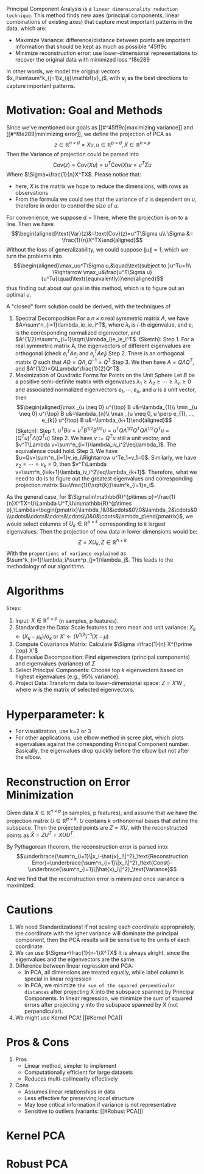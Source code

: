 
Principal Component Analysis is a `linear dimensionality reduction technique`. This method finds new axes (principal components, linear combinations of existing axes) that capture most important patterns in the data, which are:
- Maximize Variance: difference/distance between points are important information that should be kept as much as possible ^45ff9c
- Minimize reconstruction error: use lower-dimensional representations to recover the original data with minimized loss ^f8e289

In other words, we model the original vectors $x_i\sim\sum^k_{j=1}z_{ij}\mathbf{v}_j$, with $\mathbf{v}_j$ as the best directions to capture important patterns.

# Motivation: Goal and Methods

Since we've mentioned our goals as [[#^45ff9c|maximizing variance]] and [[#^f8e289|minimizing error]], we define the projection of PCA as$$z\in \mathbb{R}^{n\times d}=Xu,u\in\mathbb{R}^{p\times d},X\in\mathbb{R}^{n\times p}$$Then the Variance of projection could be parsed into$$\text{Cov}(z)=\text{Cov}(Xu)=u^T\text{Cov}(X)u=u^T\Sigma u$$Where $\Sigma=\frac{1}{n}X^TX$. Please notice that:
- here, $X$ is the matrix we hope to reduce the dimensions, with rows as observations
- From the formula we could see that the variance of $z$ is dependent on $u$, therefore in order to control the size of $u$.

For convenience, we suppose $d=1$ here, where the projection is on to a line. Then we have
$$\begin{aligned}\text{Var}(z)&=\text{Cov}(z)=u^T\Sigma u\\
\Sigma &= \frac{1}{n}X^TX\end{aligned}$$Without the loss of generalizability, we could suppose $\|u\|=1$, which we turn the problems into$$\begin{aligned}\max_uu^T\Sigma u,&\quad\text{subject to }u^Tu=1\\
\Rightarrow \max_u&\frac{u^T\Sigma u}{u^Tu}\quad\text{(equivalently)}\end{aligned}$$thus finding out about our goal in this method, which is to figure out an optimal $u$.

A "closed" form solution could be derived, with the techniques of
1. Spectral Decomposition
	For a $n\times n$ real symmetric matrix $A$, we have $A=\sum^n_{i=1}\lambda_ie_ie_i^T$, where $\lambda_i$ is $i$-th eigenvalue, and $e_i$ is the corresponding normalized eigenvector, and $A^{1/2}=\sum^n_{i=1}\sqrt{\lambda_i}e_ie_i^T$.
	(Sketch): 
		Step 1. For a real symmetric matrix A, the eigenvectors of different eigenvalues are orthogonal (check $e_i^TAe_j$ and $e_j^TAe_i$)
		Step 2. There is an orthogonal matrix $Q$ such that $AQ=Q\Lambda,Q^{-1}=Q^T$
		Step 3. We then have $A=Q\Lambda Q^T$, and $A^{1/2}=Q\Lambda^\frac{1}{2}Q^T$
2. Maximization of Quadratic Forms for Points on the Unit Sphere
	Let $B$ be a positive semi-definite matrix with eigenvalues $\lambda_1\geq\lambda_2\geq\cdots\geq\lambda_n\geq0$ and associated normalized eigenvectors $e_1,\cdots,e_n$, and $u$ is a unit vector, then$$\begin{aligned}\max _{u \neq 0} u^{\top} B u&=\lambda_{1}\\
	\min _{u \neq 0} u^{\top} B u&=\lambda_{n}\\
	\max _{u \neq 0, u \perp e_{1}, ..., e_{k}} u^{\top} B u&=\lambda_{k+1}\end{aligned}$$
	(Sketch):
		Step 1. $u^TBu=u^TB^{1/2}B^{1/2}u=u^TQ\Lambda^{1/2}Q^TQ\Lambda^{1/2}Q^Tu=(Q^Tu)^T\Lambda(Q^Tu)$
		Step 2. We have $v:=Q^Tu$ still a unit vector, and $v^T\Lambda v=\sum^n_{i=1}\lambda_iv_i^2\leq\lambda_1$. The equivalence could hold.
		Step 3. We have $u=Qv=\sum^n_{i=1}v_ie_i\Rightarrow u^Te_1=v_1=0$. Similarly, we have $v_2=\cdots=v_k=0$, then $v^T\Lambda v=\sum^n_{i=k+1}\lambda_iv_i^2\leq\lambda_{k+1}$.
Therefore, what we need to do is to figure out the greatest eigenvalues and corresponding projection matrix $u=\frac{1}{\sqrt{k}}\sum^k_{i=1}e_i$.

As the general case, for $\Sigma\in\mathbb{R}^{p\times p}=\frac{1}{n}X^TX=U\Lambda U^T,U\in\mathbb{R}^{p\times p},\Lambda=\begin{pmatrix}\lambda_1&0&\cdots&0\\0&\lambda_2&\cdots&0\\\cdots&\cdots&\cdots&\cdots\\0&0&\cdots&\lambda_p\end{pmatrix}$, we would select columns of $U_k\in\mathbb{R}^{p\times k}$ corresponding to $k$ largest eigenvalues. Then the projection of new data in lower dimensions would be:$$Z=XU_k,Z\in\mathbb{R}^{n\times k}$$
With the `proportions of variance explained` as $\sum^k_{i=1}\lambda_i/\sum^p_{j=1}\lambda_j$. This leads to the methodology of our algorithms.

# Algorithms

`Steps`:
1. Input: $X \in \mathbb{R}^{n ×p}$ (n samples, p features).
2. Standardize the Data: Scale features to zero mean and unit variance:  $X_{k} \leftarrow(X_{k}-\mu_{k}) / \sigma_{k}$ or $X' \leftarrow(V^{1 / 2})^{-1}(X-\mu)$
3. Compute Covariance Matrix: Calculate $\Sigma =\frac{1}{n} X^{\prime \top} X'$
4. Eigenvalue Decomposition: Find eigenvectors (principal components) and eigenvalues (variance) of $\Sigma$
5. Select Principal Components: Choose top $k$ eigenvectors based on highest eigenvalues (e.g., 95% variance).
6. Project Data: Transform data to lower-dimensional space: $Z=X' W$ , where w is the matrix of selected eigenvectors.

# Hyperparameter: k

- For visualization, use k=2 or 3
- For other applications, use elbow method in scree plot, which plots eigenvalues against the corresponding Principal Component number. Basically, the eigenvalues drop quickly before the elbow but not after the elbow.

# Reconstruction on Error Minimization

Given data $X\in\mathbb{R}^{n\times p}$ (n samples, p features), and assume that we have the projection matrix $U\in\mathbb{R}^{p\times k}$. $U$ contains $k$ orthonormal bases that define the subspace. Then the projected points are $Z=XU$, with the reconstructed points as $\hat{X}=ZU^T=XUU^T$.

By Pythagorean theorem, the reconstruction error is parsed into:$$\underbrace{\sum^n_{i=1}\|x_i-\hat{x}_i\|^2}_\text{Reconstruction Error}=\underbrace{\sum^n_{i=1}\|x_i\|^2}_\text{Const}-\underbrace{\sum^n_{i=1}\|\hat{x}_i\|^2}_\text{Variance}$$And we find that the reconstruction error is minimized once variance is maximized.

# Cautions

1. We need Standardizations!
	If not scaling each coordinate appropriately, the coordinate with the igher variance will dominate the principal component, then the PCA results will be sensitive to the units of each coordinate.
2. We `can` use $\Sigma=\frac{1}{n-1}X^TX$
	It is always alright, since the eigenvalues and the eigenvectors are the same.
3. Difference between linear regression and PCA:
	- In PCA, all dimensions are treated equally, while label column is special in linear regression
	- In PCA, we minimize `the sum of the squared perpendicular distances` after projecting X into the subspace spanned by Principal Components. In linear regression, we minimize the sum of squared errors after projecting y into the subspace spanned by X (not perpendicular).
4. We might use Kernel PCA! [[#Kernel PCA]]

# Pros & Cons

1. Pros
	- Linear method, simpler to implement
	- Computationally efficient for large datasets
	- Reduces multi-collinearity effectively
2. Cons
	- Assumes linear relationships in data
	- Less effective for preserving local structure
	- May lose critical information if variance is not representative
	- Sensitive to outliers (variants: [[#Robust PCA]])


# Kernel PCA




# Robust PCA



